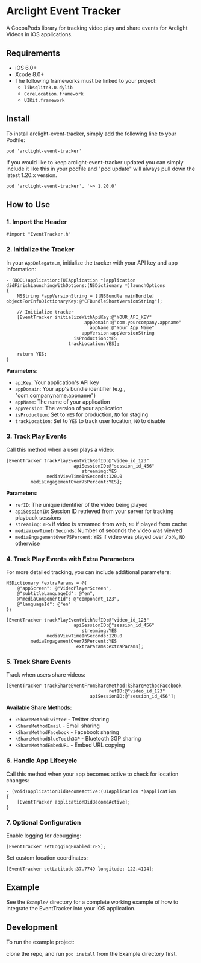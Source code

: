 # Arclight Event Tracker

A CocoaPods library for tracking video play and share events for Arclight Videos in iOS applications.

## Requirements

- iOS 6.0+
- Xcode 8.0+
- The following frameworks must be linked to your project:
  - `libsqlite3.0.dylib`
  - `CoreLocation.framework`
  - `UIKit.framework`

## Install

To install arclight-event-tracker, simply add the following line to your Podfile:

	pod 'arclight-event-tracker'

If you would like to keep arclight-event-tracker updated you can simply include it like this in your podfile and "pod update" will always pull down the latest 1.20.x version. 

	pod 'arclight-event-tracker', '~> 1.20.0'

## How to Use

### 1. Import the Header

```objc
#import "EventTracker.h"
```

### 2. Initialize the Tracker

In your `AppDelegate.m`, initialize the tracker with your API key and app information:

```objc
- (BOOL)application:(UIApplication *)application didFinishLaunchingWithOptions:(NSDictionary *)launchOptions
{
    NSString *appVersionString = [[NSBundle mainBundle] objectForInfoDictionaryKey:@"CFBundleShortVersionString"];
    
    // Initialize tracker
    [EventTracker initializeWithApiKey:@"YOUR_API_KEY"
                             appDomain:@"com.yourcompany.appname"
                               appName:@"Your App Name"
                            appVersion:appVersionString
                         isProduction:YES
                       trackLocation:YES];
    
    return YES;
}
```

**Parameters:**
- `apiKey`: Your application's API key
- `appDomain`: Your app's bundle identifier (e.g., "com.companyname.appname")
- `appName`: The name of your application
- `appVersion`: The version of your application
- `isProduction`: Set to `YES` for production, `NO` for staging
- `trackLocation`: Set to `YES` to track user location, `NO` to disable

### 3. Track Play Events

Call this method when a user plays a video:

```objc
[EventTracker trackPlayEventWithRefID:@"video_id_123"
                         apiSessionID:@"session_id_456"
                            streaming:YES
               mediaViewTimeInSeconds:120.0
         mediaEngagementOver75Percent:YES];
```

**Parameters:**
- `refID`: The unique identifier of the video being played
- `apiSessionID`: Session ID retrieved from your server for tracking playback sessions
- `streaming`: `YES` if video is streamed from web, `NO` if played from cache
- `mediaViewTimeInSeconds`: Number of seconds the video was viewed
- `mediaEngagementOver75Percent`: `YES` if video was played over 75%, `NO` otherwise

### 4. Track Play Events with Extra Parameters

For more detailed tracking, you can include additional parameters:

```objc
NSDictionary *extraParams = @{
    @"appScreen": @"VideoPlayerScreen",
    @"subtitleLanguageId": @"en",
    @"mediaComponentId": @"component_123",
    @"languageId": @"en"
};

[EventTracker trackPlayEventWithRefID:@"video_id_123"
                         apiSessionID:@"session_id_456"
                            streaming:YES
               mediaViewTimeInSeconds:120.0
         mediaEngagementOver75Percent:YES
                          extraParams:extraParams];
```

### 5. Track Share Events

Track when users share videos:

```objc
[EventTracker trackShareEventFromShareMethod:kShareMethodFacebook
                                      refID:@"video_id_123"
                               apiSessionID:@"session_id_456"];
```

**Available Share Methods:**
- `kShareMethodTwitter` - Twitter sharing
- `kShareMethodEmail` - Email sharing
- `kShareMethodFacebook` - Facebook sharing
- `kShareMethodBlueTooth3GP` - Bluetooth 3GP sharing
- `kShareMethodEmbedURL` - Embed URL copying

### 6. Handle App Lifecycle

Call this method when your app becomes active to check for location changes:

```objc
- (void)applicationDidBecomeActive:(UIApplication *)application
{
    [EventTracker applicationDidBecomeActive];
}
```

### 7. Optional Configuration

Enable logging for debugging:

```objc
[EventTracker setLoggingEnabled:YES];
```

Set custom location coordinates:

```objc
[EventTracker setLatitude:37.7749 longitude:-122.4194];
```

## Example

See the `Example/` directory for a complete working example of how to integrate the EventTracker into your iOS application.

## Development

To run the example project:

 clone the repo, and run `pod install` from the Example directory first.